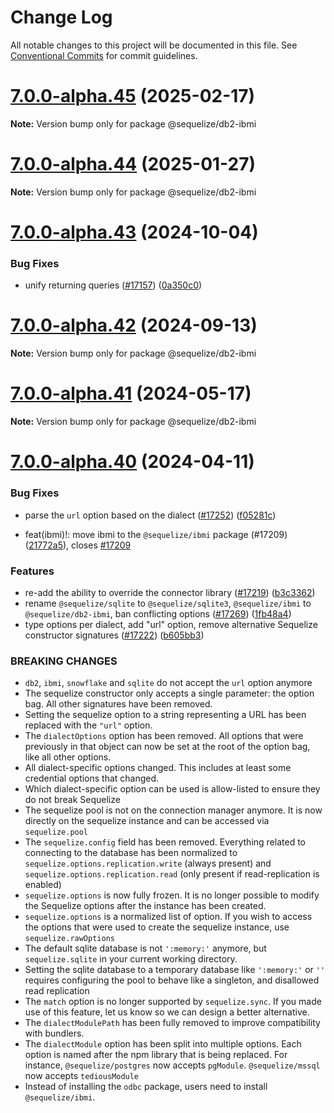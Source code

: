 # Change Log

All notable changes to this project will be documented in this file.
See [Conventional Commits](https://conventionalcommits.org) for commit guidelines.

# [7.0.0-alpha.45](https://github.com/sequelize/sequelize/compare/v7.0.0-alpha.44...v7.0.0-alpha.45) (2025-02-17)

**Note:** Version bump only for package @sequelize/db2-ibmi

# [7.0.0-alpha.44](https://github.com/sequelize/sequelize/compare/v7.0.0-alpha.43...v7.0.0-alpha.44) (2025-01-27)

**Note:** Version bump only for package @sequelize/db2-ibmi

# [7.0.0-alpha.43](https://github.com/sequelize/sequelize/compare/v7.0.0-alpha.42...v7.0.0-alpha.43) (2024-10-04)

### Bug Fixes

- unify returning queries ([#17157](https://github.com/sequelize/sequelize/issues/17157)) ([0a350c0](https://github.com/sequelize/sequelize/commit/0a350c0f91d0eee9c56b92f47cc23c273c9eb206))

# [7.0.0-alpha.42](https://github.com/sequelize/sequelize/compare/v7.0.0-alpha.41...v7.0.0-alpha.42) (2024-09-13)

**Note:** Version bump only for package @sequelize/db2-ibmi

# [7.0.0-alpha.41](https://github.com/sequelize/sequelize/compare/v7.0.0-alpha.40...v7.0.0-alpha.41) (2024-05-17)

**Note:** Version bump only for package @sequelize/db2-ibmi

# [7.0.0-alpha.40](https://github.com/sequelize/sequelize/compare/v7.0.0-alpha.39...v7.0.0-alpha.40) (2024-04-11)

### Bug Fixes

- parse the `url` option based on the dialect ([#17252](https://github.com/sequelize/sequelize/issues/17252)) ([f05281c](https://github.com/sequelize/sequelize/commit/f05281cd406cba7d14c8770d64261ef6b859d143))

- feat(ibmi)!: move ibmi to the `@sequelize/ibmi` package (#17209) ([21772a5](https://github.com/sequelize/sequelize/commit/21772a5b2aa4eec952f91ba747093cb737af4af9)), closes [#17209](https://github.com/sequelize/sequelize/issues/17209)

### Features

- re-add the ability to override the connector library ([#17219](https://github.com/sequelize/sequelize/issues/17219)) ([b3c3362](https://github.com/sequelize/sequelize/commit/b3c3362aeca7ce50d0bdb657c6db25f2418dc687))
- rename `@sequelize/sqlite` to `@sequelize/sqlite3`, `@sequelize/ibmi` to `@sequelize/db2-ibmi`, ban conflicting options ([#17269](https://github.com/sequelize/sequelize/issues/17269)) ([1fb48a4](https://github.com/sequelize/sequelize/commit/1fb48a462c96ec64bf8ed19f91662c4d73e1fe3e))
- type options per dialect, add "url" option, remove alternative Sequelize constructor signatures ([#17222](https://github.com/sequelize/sequelize/issues/17222)) ([b605bb3](https://github.com/sequelize/sequelize/commit/b605bb372b1500a75daa46bb4c4ae6f4912094a1))

### BREAKING CHANGES

- `db2`, `ibmi`, `snowflake` and `sqlite` do not accept the `url` option anymore
- The sequelize constructor only accepts a single parameter: the option bag. All other signatures have been removed.
- Setting the sequelize option to a string representing a URL has been replaced with the `"url"` option.
- The `dialectOptions` option has been removed. All options that were previously in that object can now be set at the root of the option bag, like all other options.
- All dialect-specific options changed. This includes at least some credential options that changed.
- Which dialect-specific option can be used is allow-listed to ensure they do not break Sequelize
- The sequelize pool is not on the connection manager anymore. It is now directly on the sequelize instance and can be accessed via `sequelize.pool`
- The `sequelize.config` field has been removed. Everything related to connecting to the database has been normalized to `sequelize.options.replication.write` (always present) and `sequelize.options.replication.read` (only present if read-replication is enabled)
- `sequelize.options` is now fully frozen. It is no longer possible to modify the Sequelize options after the instance has been created.
- `sequelize.options` is a normalized list of option. If you wish to access the options that were used to create the sequelize instance, use `sequelize.rawOptions`
- The default sqlite database is not `':memory:'` anymore, but `sequelize.sqlite` in your current working directory.
- Setting the sqlite database to a temporary database like `':memory:'` or `''` requires configuring the pool to behave like a singleton, and disallowed read replication
- The `match` option is no longer supported by `sequelize.sync`. If you made use of this feature, let us know so we can design a better alternative.
- The `dialectModulePath` has been fully removed to improve compatibility with bundlers.
- The `dialectModule` option has been split into multiple options. Each option is named after the npm library that is being replaced. For instance, `@sequelize/postgres` now accepts `pgModule`. `@sequelize/mssql` now accepts `tediousModule`
- Instead of installing the `odbc` package, users need to install `@sequelize/ibmi`.
